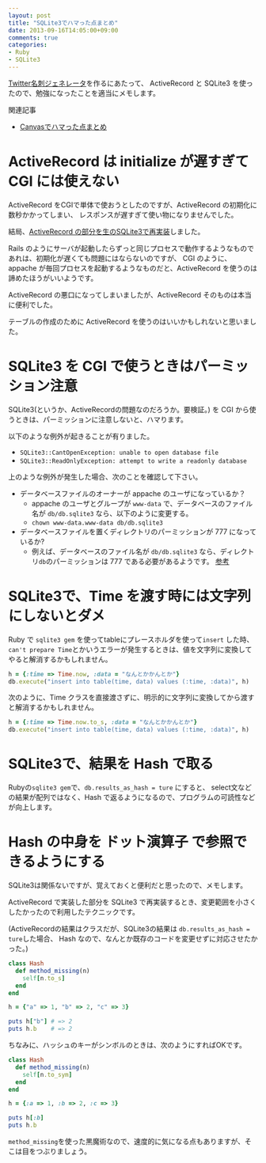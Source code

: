 ```yaml
---
layout: post
title: "SQLite3でハマった点まとめ"
date: 2013-09-16T14:05:00+09:00
comments: true
categories: 
- Ruby
- SQLite3
---
```


[Twitter名刺ジェネレータ](http://gam0022.net/app/tmg/)を作るにあたって、
ActiveRecord と SQLite3 を使ったので、勉強になったことを適当にメモします。

関連記事

* [Canvasでハマった点まとめ](/blog/2013/09/16/canvas-memo/)


# ActiveRecord は initialize が遅すぎて CGI には使えない

ActiveRecord をCGIで単体で使おうとしたのですが、ActiveRecord の初期化に数秒かかってしまい、
レスポンスが遅すぎて使い物になりませんでした。

結局、[ActiveRecord の部分を生のSQLite3で再実装](https://github.com/gam0022/twitter-meishi-generator/blob/master/posts.rb)しました。

Rails のようにサーバが起動したらずっと同じプロセスで動作するようなものであれは、初期化が遅くても問題にはならないのですが、
CGI のように、appache が毎回プロセスを起動するようなものだと、ActiveRecord を使うのは諦めたほうがいいようです。

ActiveRecord の悪口になってしまいましたが、ActiveRecord そのものは本当に便利でした。

テーブルの作成のために ActiveRecord を使うのはいいかもしれないと思いました。


# SQLite3 を CGI で使うときはパーミッション注意

SQLite3(というか、ActiveRecordの問題なのだろうか。要検証。) を CGI から使うときは、パーミッションに注意しないと、ハマります。

以下のような例外が起きることが有りました。

* `SQLite3::CantOpenException: unable to open database file`
* `SQLite3::ReadOnlyException: attempt to write a readonly database`

上のような例外が発生した場合、次のことを確認して下さい。

* データベースファイルのオーナーが appache のユーザになっているか？
  * appache のユーザとグループが `www-data` で、データベースのファイル名が `db/db.sqlite3` なら、以下のように変更する。
  * `chown www-data.www-data db/db.sqlite3`
* データベースファイルを置くディレクトリのパーミッションが 777 になっているか?
  * 例えば、データベースのファイル名が `db/db.sqlite3` なら、ディレクトリ`db`のパーミッションは 777 である必要があるようです。
    [参考](http://d.hatena.ne.jp/yun_kichi/20100113/1263362175)


# SQLite3で、Time を渡す時には文字列にしないとダメ

Ruby で `sqlite3 gem` を使ってtableにプレースホルダを使って`insert` した時、
`can't prepare Time`とかいうエラーが発生するときは、値を文字列に変換してやると解消するかもしれません。

``` ruby Timeクラスを直接渡すと、can't prepare Time とか言われる例
h = {:time => Time.now, :data = "なんとかかんとか"}
db.execute("insert into table(time, data) values (:time, :data)", h)
```

次のように、Time クラスを直接渡さずに、明示的に文字列に変換してから渡すと解消するかもしれません。

``` ruby Timeクラスを文字列に変換して渡すと解消するかも
h = {:time => Time.now.to_s, :data = "なんとかかんとか"}
db.execute("insert into table(time, data) values (:time, :data)", h)
```

<!--more-->

# SQLite3で、結果を Hash で取る

Rubyの`sqlite3 gem`で、`db.results_as_hash = ture` にすると、
select文などの結果が配列ではなく、Hash で返るようになるので、プログラムの可読性などが向上します。


# Hash の中身を ドット演算子 で参照できるようにする

SQLite3は関係ないですが、覚えておくと便利だと思ったので、メモします。

ActiveRecord で実装した部分を SQLite3 で再実装するとき、変更範囲を小さくしたかったので利用したテクニックです。

(ActiveRecordの結果はクラスだが、SQLite3の結果は `db.results_as_hash = ture`した場合、
Hash なので、なんとか既存のコードを変更せずに対応させたかった。)

``` ruby Hash の中身を ドット演算子 で参照したい(キーがString)
class Hash
  def method_missing(n)
    self[n.to_s]
  end
end

h = {"a" => 1, "b" => 2, "c" => 3}

puts h["b"] # => 2
puts h.b    # => 2
```

ちなみに、ハッシュのキーがシンボルのときは、次のようにすればOKです。

``` ruby Hash の中身を ドット演算子 で参照したい(キーがSymbol)
class Hash
  def method_missing(n)
    self[n.to_sym]
  end
end

h = {:a => 1, :b => 2, :c => 3}

puts h[:b]
puts h.b
```

`method_missing`を使った黒魔術なので、速度的に気になる点もありますが、そこは目をつぶりましょう。
